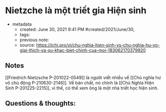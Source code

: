 # Nietzche là một triết gia Hiện sinh

- metadata
	- created: June 30, 2021 9:41 PM #created/2021/June/30,
	- tags:
	- previous note:
	- source: https://ichi.pro/vi/chu-nghia-hien-sinh-vs-chu-nghia-hu-vo-giai-thich-va-su-khac-biet-chinh-cua-moi-183062170379920

## Notes
[[Friedrich Nietzsche P-201022-0549]] là người viết nhiều về [[Chủ nghĩa hư vô chủ động P-210630-2146]]. Về bản chất, nó chính là [[Chủ Nghĩa Hiện Sinh P-201225-2215]], vì thế, có thể xem ông là một nhà triết học hiện sinh.

## Questions & thoughts:

